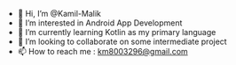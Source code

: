 - 👋 Hi, I’m @Kamil-Malik
- 👀 I’m interested in Android App Development
- 🌱 I’m currently learning Kotlin as my primary language
- 💞️ I’m looking to collaborate on some intermediate project
- 📫 How to reach me : km8003296@gmail.com

<!---
Kamil-Malik/Kamil-Malik is a ✨ special ✨ repository because its `README.md` (this file) appears on your GitHub profile.
You can click the Preview link to take a look at your changes.
--->
